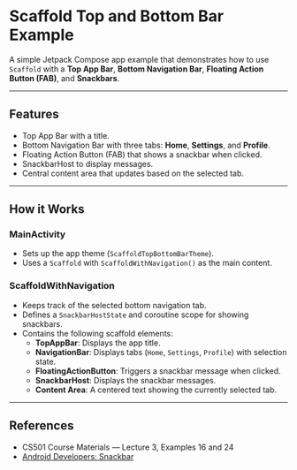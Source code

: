 # Scaffold Top and Bottom Bar Example
A simple Jetpack Compose app example that demonstrates how to use `Scaffold` with a **Top App Bar**, **Bottom Navigation Bar**, **Floating Action Button (FAB)**, and **Snackbars**.  

---

## Features
- Top App Bar with a title.  
- Bottom Navigation Bar with three tabs: **Home**, **Settings**, and **Profile**.  
- Floating Action Button (FAB) that shows a snackbar when clicked.  
- SnackbarHost to display messages.  
- Central content area that updates based on the selected tab.  

---

## How it Works

### MainActivity
- Sets up the app theme (`ScaffoldTopBottomBarTheme`).  
- Uses a `Scaffold` with `ScaffoldWithNavigation()` as the main content.  

### ScaffoldWithNavigation
- Keeps track of the selected bottom navigation tab.  
- Defines a `SnackbarHostState` and coroutine scope for showing snackbars.  
- Contains the following scaffold elements:
  - **TopAppBar**: Displays the app title.  
  - **NavigationBar**: Displays tabs (`Home`, `Settings`, `Profile`) with selection state.  
  - **FloatingActionButton**: Triggers a snackbar message when clicked.  
  - **SnackbarHost**: Displays the snackbar messages.  
  - **Content Area**: A centered text showing the currently selected tab.

---

## References

- CS501 Course Materials — Lecture 3, Examples 16 and 24  
- [Android Developers: Snackbar](https://developer.android.com/develop/ui/compose/components/snackbar)
